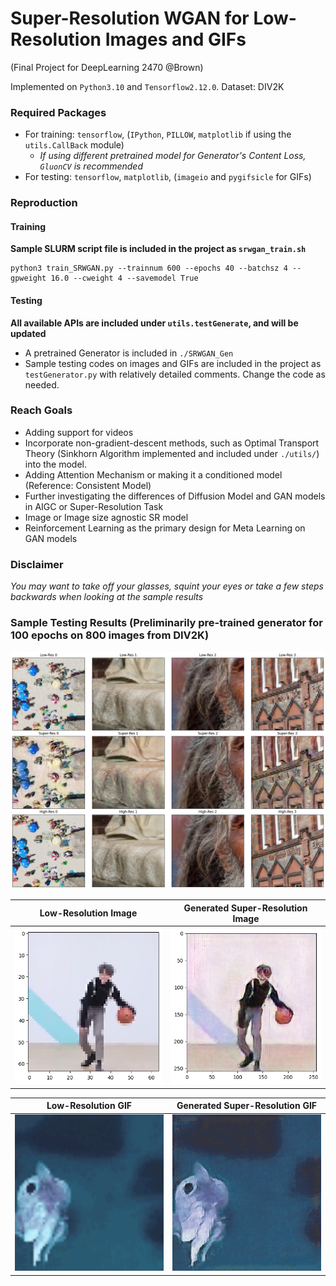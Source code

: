 # Super-Resolution WGAN for Low-Resolution Images and GIFs
(Final Project for DeepLearning 2470 @Brown)

Implemented on `Python3.10` and `Tensorflow2.12.0`. Dataset: DIV2K

### Required Packages
- For training: `tensorflow`, (`IPython`, `PILLOW`, `matplotlib` if using the `utils.CallBack` module)
    - *If using different pretrained model for Generator's Content Loss, `GluonCV` is recommended*
- For testing: `tensorflow`, `matplotlib`, (`imageio` and `pygifsicle` for GIFs)

### Reproduction
#### Training
**Sample SLURM script file is included in the project as `srwgan_train.sh`**
```
python3 train_SRWGAN.py --trainnum 600 --epochs 40 --batchsz 4 --gpweight 16.0 --cweight 4 --savemodel True
```

#### Testing
**All available APIs are included under `utils.testGenerate`, and will be updated**
- A pretrained Generator is included in `./SRWGAN_Gen`
- Sample testing codes on images and GIFs are included in the project as `testGenerator.py` with relatively detailed comments. Change the code as needed.

### Reach Goals
- Adding support for videos
- Incorporate non-gradient-descent methods, such as Optimal Transport Theory (Sinkhorn Algorithm implemented and included under `./utils/`) into the model.
- Adding Attention Mechanism or making it a conditioned model (Reference: Consistent Model)
- Further investigating the differences of Diffusion Model and GAN models in AIGC or Super-Resolution Task
- Image or Image size agnostic SR model
- Reinforcement Learning as the primary design for Meta Learning on GAN models 

### Disclaimer
*You may want to take off your glasses, squint your eyes or take a few steps backwards when looking at the sample results*

### Sample Testing Results (Preliminarily pre-trained generator for 100 epochs on 800 images from DIV2K)
![Comparisons of Low-Res, (Generated) Super-Res and High-Res Images from the Dataset](Images/Gs100.png?raw=true "Title")

|Low-Resolution Image | Generated Super-Resolution Image|
|:---:|:---:|
| <img src="./Images/jiresize.png" height="250">|<img src="https://github.com/Xemin0/DLFinalProj/blob/main/Images/ji1sres.png" height="250">|


|Low-Resolution GIF | Generated Super-Resolution GIF|
|:---:|:---:|
| <img src="https://github.com/Xemin0/DLFinalProj/blob/main/Images/blueno_resized.gif" height="250">| <img src="https://github.com/Xemin0/DLFinalProj/blob/main/Images/blueno_SR.gif" height="250">| 

